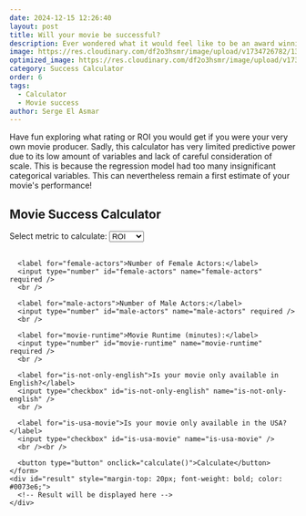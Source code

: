 ```yaml
---
date: 2024-12-15 12:26:40
layout: post
title: Will your movie be successful?
description: Ever wondered what it would feel like to be an award winning movie producer? Find out using our success calculator
image: https://res.cloudinary.com/df2o3hsmr/image/upload/v1734726782/1355172_zu7wwn.png
optimized_image: https://res.cloudinary.com/df2o3hsmr/image/upload/v1734726782/1355172_zu7wwn.png
category: Success Calculator
order: 6
tags:
  - Calculator
  - Movie success
author: Serge El Asmar
---
```


Have fun exploring what rating or ROI you would get if you were your very own movie producer. Sadly, this calculator has very limited predictive power due to its low amount of variables and lack of careful consideration of scale. This is because the regression model had too many insignificant categorical variables. This can nevertheless remain a first estimate of your movie's performance!

<div class="post-interactive-calculator">
  <div id="regression-calculator">
    <h2>Movie Success Calculator</h2>
    <form id="regression-form">
      <label for="regression-choice">Select metric to calculate:</label>
      <select id="regression-choice" name="regression">
        <option value="regression1">ROI</option>
        <option value="regression2">Rating</option>
      </select>
      <br /><br />

      <label for="female-actors">Number of Female Actors:</label>
      <input type="number" id="female-actors" name="female-actors" required />
      <br />

      <label for="male-actors">Number of Male Actors:</label>
      <input type="number" id="male-actors" name="male-actors" required />
      <br />

      <label for="movie-runtime">Movie Runtime (minutes):</label>
      <input type="number" id="movie-runtime" name="movie-runtime" required />
      <br />

      <label for="is-not-only-english">Is your movie only available in English?</label>
      <input type="checkbox" id="is-not-only-english" name="is-not-only-english" />
      <br />

      <label for="is-usa-movie">Is your movie only available in the USA?</label>
      <input type="checkbox" id="is-usa-movie" name="is-usa-movie" />
      <br /><br />

      <button type="button" onclick="calculate()">Calculate</button>
    </form>
    <div id="result" style="margin-top: 20px; font-weight: bold; color: #0073e6;">
      <!-- Result will be displayed here -->
    </div>
  </div>
</div>